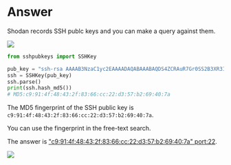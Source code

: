 # Answer

Shodan records SSH publc keys and you can make a query against them.

![](https://i.imgur.com/3wb8hv7.png)

```python
from sshpubkeys import SSHKey

pub_key = "ssh-rsa AAAAB3NzaC1yc2EAAAADAQABAAABAQDS4ZCRAuR7Gr0SS2B3XR3IYLcwrCVTSu9nzEDIBHxkVYM+zwO4SBXxECJaOZMI14hgYGa1KMGMqoVAtd72Te+Uwmu4iwGNWW5mheAGUMsYJHhUzTpKxcHqhmXCJI9ngbrPO6KoBVSmYQ1QkYBMI/E8jYBPIy8cfMJIeX7/TL8irTrfA3RS04l84ngSCOFipLLsBq4fbDVc6qbMF6Y4hGcknpOY5PbqX/nG2PdNJ68acT9K1IwqXmi9ZukX1yvpH4a1J4EkwbMyrvrV+3f5RYyHOJr+HL9PhDUWu04zxg2RYl75mbLFOA+kZ92YxF8DRMh6k37GD+VvA56Q+33owZl1"
ssh = SSHKey(pub_key)
ssh.parse()
print(ssh.hash_md5())
# MD5:c9:91:4f:48:43:2f:83:66:cc:22:d3:57:b2:69:40:7a
```

The MD5 fingerprint of the SSH public key is `c9:91:4f:48:43:2f:83:66:cc:22:d3:57:b2:69:40:7a`.

You can use the fingerprint in the free-text search.

The answer is ["c9:91:4f:48:43:2f:83:66:cc:22:d3:57:b2:69:40:7a" port:22](https://www.shodan.io/search?query=%22c9%3A91%3A4f%3A48%3A43%3A2f%3A83%3A66%3Acc%3A22%3Ad3%3A57%3Ab2%3A69%3A40%3A7a%22+port%3A22+product%3A%22OpenSSH%22).

![](https://i.imgur.com/mXaQe2b.png)
